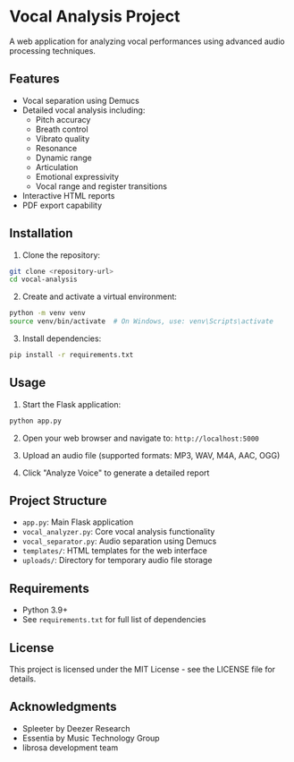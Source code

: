 # Vocal Analysis Project

A web application for analyzing vocal performances using advanced audio processing techniques.

## Features

- Vocal separation using Demucs
- Detailed vocal analysis including:
  - Pitch accuracy
  - Breath control
  - Vibrato quality
  - Resonance
  - Dynamic range
  - Articulation
  - Emotional expressivity
  - Vocal range and register transitions
- Interactive HTML reports
- PDF export capability

## Installation

1. Clone the repository:
```bash
git clone <repository-url>
cd vocal-analysis
```

2. Create and activate a virtual environment:
```bash
python -m venv venv
source venv/bin/activate  # On Windows, use: venv\Scripts\activate
```

3. Install dependencies:
```bash
pip install -r requirements.txt
```

## Usage

1. Start the Flask application:
```bash
python app.py
```

2. Open your web browser and navigate to: `http://localhost:5000`

3. Upload an audio file (supported formats: MP3, WAV, M4A, AAC, OGG)

4. Click "Analyze Voice" to generate a detailed report

## Project Structure

- `app.py`: Main Flask application
- `vocal_analyzer.py`: Core vocal analysis functionality
- `vocal_separator.py`: Audio separation using Demucs
- `templates/`: HTML templates for the web interface
- `uploads/`: Directory for temporary audio file storage

## Requirements

- Python 3.9+
- See `requirements.txt` for full list of dependencies

## License

This project is licensed under the MIT License - see the LICENSE file for details.

## Acknowledgments

- Spleeter by Deezer Research
- Essentia by Music Technology Group
- librosa development team 